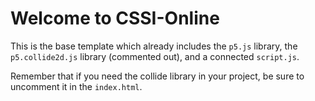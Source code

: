 # Welcome to CSSI-Online

This is the base template which already includes the `p5.js` library, the `p5.collide2d.js` library (commented out), and a connected `script.js`.

Remember that if you need the collide library in your project, be sure to uncomment it in the `index.html`.